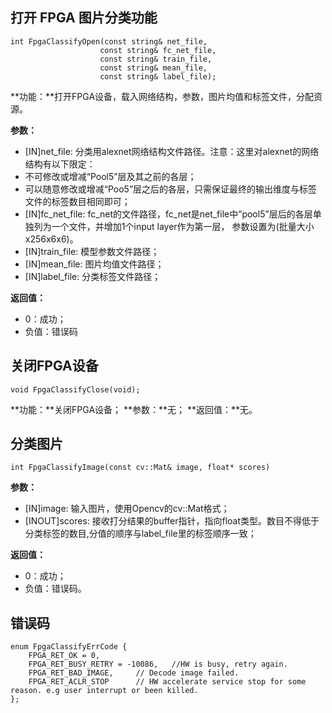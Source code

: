 ## 打开 FPGA 图片分类功能

```
int FpgaClassifyOpen(const string& net_file,
                    const string& fc_net_file,
                    const string& train_file,
                    const string& mean_file,
                    const string& label_file);	
```
**功能：**打开FPGA设备，载入网络结构，参数，图片均值和标签文件，分配资源。

**参数：**

- [IN]net_file: 分类用alexnet网络结构文件路径。注意：这里对alexnet的网络结构有以下限定：
 - 不可修改或增减“Pool5”层及其之前的各层；
 - 可以随意修改或增减“Poo5”层之后的各层，只需保证最终的输出维度与标签文件的标签数目相同即可；
- [IN]fc_net_file: fc_net的文件路径，fc_net是net_file中”pool5”层后的各层单独列为一个文件，并增加1个input layer作为第一层， 参数设置为(批量大小x256x6x6)。
- [IN]train_file: 模型参数文件路径；
- [IN]mean_file: 图片均值文件路径；
- [IN]label_file: 分类标签文件路径；

**返回值：**

- 0：成功；
- 负值：错误码

## 关闭FPGA设备

```
void FpgaClassifyClose(void);
```

**功能：**关闭FPGA设备；
**参数：**无；
**返回值：**无。

## 分类图片

```
int FpgaClassifyImage(const cv::Mat& image, float* scores)
```

**参数：**

- [IN]image: 输入图片，使用Opencv的cv::Mat格式；
- [INOUT]scores: 接收打分结果的buffer指针，指向float类型。数目不得低于分类标签的数目,分值的顺序与label_file里的标签顺序一致；

**返回值：**

- 0：成功；
- 负值：错误码。

## 错误码

```
enum FpgaClassifyErrCode {
    FPGA_RET_OK = 0,
    FPGA_RET_BUSY_RETRY = -10086,	//HW is busy, retry again.
    FPGA_RET_BAD_IMAGE,		// Decode image failed.
    FPGA_RET_ACLR_STOP      // HW accelerate service stop for some reason. e.g user interrupt or been killed.
};
```


